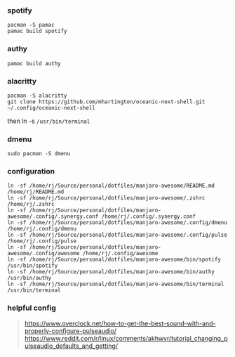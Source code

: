 ### spotify
```
pacman -S pamac
pamac build spotify
```

### authy
```
pamac build authy
```

### alacritty
```
pacman -S alacritty
git clone https://github.com/mhartington/oceanic-next-shell.git ~/.config/oceanic-next-shell
```
then ln -s `/usr/bin/terminal`

### dmenu
```
sudo pacman -S dmenu
```

### configuration
```
ln -sf /home/rj/Source/personal/dotfiles/manjaro-awesome/README.md /home/rj/README.md
ln -sf /home/rj/Source/personal/dotfiles/manjaro-awesome/.zshrc /home/rj/.zshrc
ln -sf /home/rj/Source/personal/dotfiles/manjaro-awesome/.config/.synergy.conf /home/rj/.config/.synergy.conf
ln -sf /home/rj/Source/personal/dotfiles/manjaro-awesome/.config/dmenu /home/rj/.config/dmenu
ln -sf /home/rj/Source/personal/dotfiles/manjaro-awesome/.config/pulse /home/rj/.config/pulse
ln -sf /home/rj/Source/personal/dotfiles/manjaro-awesome/.config/awesome /home/rj/.config/awesome
ln -sf /home/rj/Source/personal/dotfiles/manjaro-awesome/bin/spotify /usr/bin/spotify
ln -sf /home/rj/Source/personal/dotfiles/manjaro-awesome/bin/authy /usr/bin/authy
ln -sf /home/rj/Source/personal/dotfiles/manjaro-awesome/bin/terminal /usr/bin/terminal
```

### helpful config
> https://www.overclock.net/how-to-get-the-best-sound-with-and-properly-configure-pulseaudio/
> https://www.reddit.com/r/linux/comments/akhwyr/tutorial_changing_pulseaudio_defaults_and_getting/
